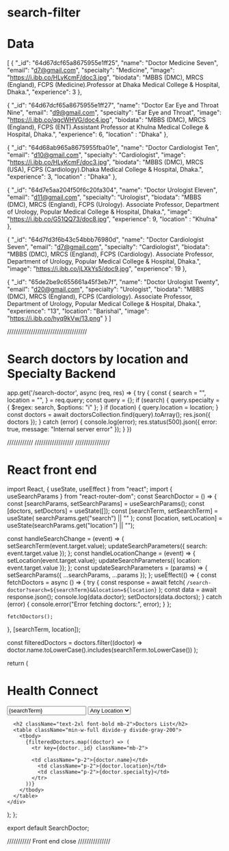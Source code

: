 # search-filter


# Data

[
{
"_id": "64d67dcf65a8675955e1ff25",
"name": "Doctor Medicine Seven",
"email": "d7@gmail.com",
"specialty": "Medicine",
"image": "https://i.ibb.co/HLyKcmF/doc3.jpg",
"biodata": "MBBS (DMC), MRCS (England), FCPS (Medicine).Professor at Dhaka Medical College & Hospital, Dhaka.",
"experience": 3
},

{
"_id": "64d67dcf65a8675955e1ff27",
"name": "Doctor Ear Eye and Throat Nine",
"email": "d9@gmail.com",
"specialty": "Ear Eye and Throat",
"image": "https://i.ibb.co/qgcWHVG/doc4.jpg",
"biodata": "MBBS (DMC), MRCS (England), FCPS (ENT).Assistant Professor at Khulna Medical College & Hospital, Dhaka.",
"experience": 6,
"location" : "Dhaka"
},


{
"_id": "64d68ab965a8675955fba01e",
"name": "Doctor Cardiologist Ten",
"email": "d10@gmail.com",
"specialty": "Cardiologist",
"image": "https://i.ibb.co/HLyKcmF/doc3.jpg",
"biodata": "MBBS (DMC), MRCS (USA), FCPS (Cardiology).Dhaka Medical College & Hospital, Dhaka.",
"experience": 3,
"location" : "Dhaka"
},

{
"_id": "64d7e5aa204f50f6c20fa304",
"name": "Doctor Urologist Eleven",
"email": "d11@gmail.com",
"specialty": "Urologist",
"biodata": "MBBS (DMC), MRCS (England), FCPS (Urology). Associate Professor, Department of Urology, Popular Medical College & Hospital, Dhaka.",
"image": "https://i.ibb.co/G51QQ73/doc8.jpg",
"experience": 9,
"location" : "Khulna"
},


{
"_id": "64d7fd3f6b43c54bbb76980d",
"name": "Doctor Cardiologist Seven",
"email": "d7@gmail.com",
"specialty": "Cardiologist",
"biodata": "MBBS (DMC), MRCS (England), FCPS (Cardiology). Associate Professor, Department of Urology, Popular Medical College & Hospital, Dhaka.",
"image": "https://i.ibb.co/jLXkYs5/doc9.jpg",
"experience": 19
},


{
"_id": "65de2be9c655661a45f3eb7f",
"name": "Doctor Urologist Twenty",
"email": "d20@gmail.com",
"specialty": "Urologist",
"biodata": "MBBS (DMC), MRCS (England), FCPS (Cardiology). Associate Professor, Department of Urology, Popular Medical College & Hospital, Dhaka.",
"experience": "13",
"location": "Barishal",
"image": "https://i.ibb.co/hyq9kVw/13.png"
}
]



/////////////////////////////////////


# Search doctors by location and Specialty Backend
app.get('/search-doctor', async (req, res) => {
  try {
    const {
      search = "",
      location = "",
    } = req.query; 
    const query = {};
    if (search) {
      query.specialty = { $regex: search, $options: "i" };
    }
    if (location) {
      query.location = location;
    }
    const doctors = await doctorsCollection.find(query).toArray();
    res.json({ doctors });
  } catch (error) {
    console.log(error);
    res.status(500).json({ error: true, message: "Internal server error" });
  }
})



////////////      ////////////////// ////////////////

# React front end


import React, { useState, useEffect } from "react";
import { useSearchParams } from "react-router-dom";
const SearchDoctor = () => {
  const [searchParams, setSearchParams] = useSearchParams();
  const [doctors, setDoctors] = useState([]);
  const [searchTerm, setSearchTerm] = useState(
    searchParams.get("search") || ""
  );
  const [location, setLocation] = useState(searchParams.get("location") || "");

  const handleSearchChange = (event) => {
    setSearchTerm(event.target.value);
    updateSearchParameters({ search: event.target.value });
  };
  const handleLocationChange = (event) => {
    setLocation(event.target.value);
    updateSearchParameters({ location: event.target.value });
  };
  const updateSearchParameters = (params) => {
    setSearchParams({ ...searchParams, ...params });
  };
  useEffect(() => {
    const fetchDoctors = async () => {
      try {
        const response = await fetch(
          `/search-doctor?search=${searchTerm}&&location=${location}`
        );
        const data = await response.json();
        console.log(data.doctor);
        setDoctors(data.doctors);
      } catch (error) {
        console.error("Error fetching doctors:", error);
      }
    };

    fetchDoctors();
  }, [searchTerm, location]);

  const filteredDoctors = doctors.filter((doctor) =>
    doctor.name.toLowerCase().includes(searchTerm.toLowerCase())
  );

  return (
    <div className="container mx-auto p-4">
      <h1 className="text-3xl font-bold mb-4">Health Connect</h1>
      <input
        type="text"
        placeholder="Search by Speciality"
        value={searchTerm}
        onChange={handleSearchChange}
        className="border p-2 mb-4"
      />
      <select
        value={location}
        onChange={handleLocationChange}
        className="border p-2 mb-4"
      >
        <option value="">Any Location</option>
        <option value="Dhaka">Dhaka</option>
        <option value="Barishal">Barishal</option>
        <option value="Khulna">Khulna</option>
        <option value="Rajshahi">Rajshahi</option>
        <option value="Sylhet">Sylhet</option>
        <option value="Chittagong">Chittagong</option>
        <option value="Mymensing">Mymensing</option>
        <option value="Rangpur">Rangpur</option>
      </select>

      <h2 className="text-2xl font-bold mb-2">Doctors List</h2>
      <table className="min-w-full divide-y divide-gray-200">
        <tbody>
          {filteredDoctors.map((doctor) => (
            <tr key={doctor._id} className="mb-2">
          
            <td className="p-2">{doctor.name}</td>
              <td className="p-2">{doctor.location}</td>
              <td className="p-2">{doctor.specialty}</td>
            </tr>
          ))}
        </tbody>
      </table>
    </div>
  );
};

export default SearchDoctor;


/////////// Front end close ///////////////














